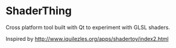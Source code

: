 # ShaderThing
Cross platform tool built with Qt to experiment with GLSL shaders.

Inspired by http://www.iquilezles.org/apps/shadertoy/index2.html
